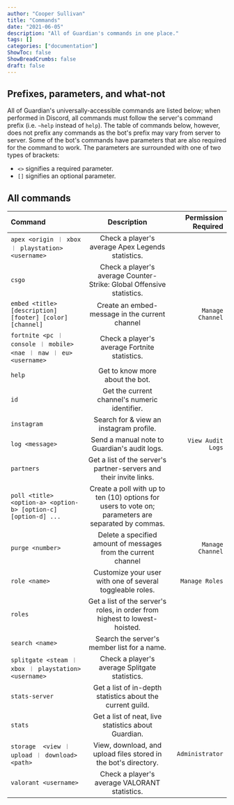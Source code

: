```yaml
---
author: "Cooper Sullivan"
title: "Commands"
date: "2021-06-05"
description: "All of Guardian's commands in one place."
tags: []
categories: ["documentation"]
ShowToc: false
ShowBreadCrumbs: false
draft: false
---
```


## Prefixes, parameters, and what-not
All of Guardian's universally-accessible commands are listed below; when performed in Discord, all commands
must follow the server's command prefix (i.e. ``~help`` instead of ``help``). The table of commands below, however,
does not prefix any commands as the bot's prefix may vary from server to server. Some of the bot's commands have
parameters that are also required for the command to work. The parameters are surrounded with one of two types of brackets:
* ``<>`` signifies a required parameter.
* ``[]`` signifies an optional parameter.

## All commands
| Command | Description | Permission Required |
| :- | :-: | -: |
| ``apex <origin ︱ xbox ︱ playstation> <username>`` | Check a player's average Apex Legends statistics. ||
| ``csgo`` | Check a player's average Counter-Strike: Global Offensive statistics. ||
| ``embed <title> [description] [footer] [color] [channel]`` | Create an embed-message in the current channel | ``Manage Channel`` |
| ``fortnite <pc ︱ console ︱ mobile> <nae ︱ naw ︱ eu> <username>`` | Check a player's average Fortnite statistics. ||
| ``help`` | Get to know more about the bot. ||
| ``id`` | Get the current channel's numeric identifier. ||
| ``instagram`` | Search for & view an instagram profile. ||
| ``log <message>`` | Send a manual note to Guardian's audit logs. | ``View Audit Logs`` |
| ``partners`` | Get a list of the server's partner-servers and their invite links. ||
| ``poll <title> <option-a> <option-b> [option-c] [option-d] ...`` | Create a poll with up to ten (10) options for users to vote on; parameters are separated by commas. ||
| ``purge <number>`` | Delete a specified amount of messages from the current channel | ``Manage Channel`` |
| ``role <name>`` | Customize your user with one of several toggleable roles. | ``Manage Roles`` |
| ``roles`` | Get a list of the server's roles, in order from highest to lowest-hoisted. ||
| ``search <name>`` | Search the server's member list for a name. ||
| ``splitgate <steam ︱ xbox ︱ playstation> <username>`` | Check a player's average Splitgate statistics. ||
| ``stats-server`` | Get a list of in-depth statistics about the current guild. ||
| ``stats`` | Get a list of neat, live statistics about Guardian. ||
| ``storage	 <view ︱ upload ︱ download> <path>`` | View, download, and upload files stored in the bot's directory. | ``Administrator`` |
| ``valorant <username>`` | Check a player's average VALORANT statistics. ||